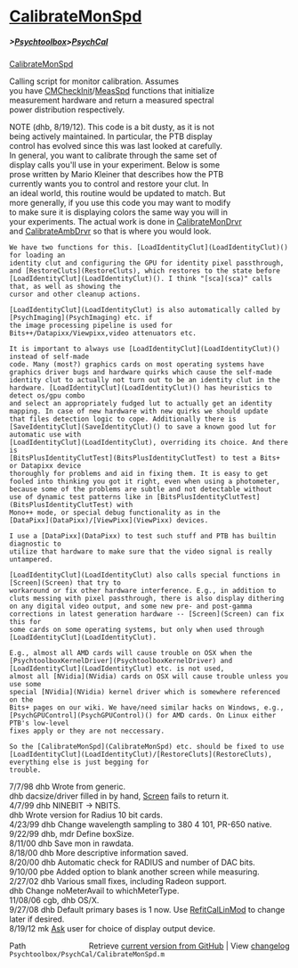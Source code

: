 # [CalibrateMonSpd](CalibrateMonSpd)
##### >[Psychtoolbox](Psychtoolbox)>[PsychCal](PsychCal)

[CalibrateMonSpd](CalibrateMonSpd)  
  
Calling script for monitor calibration.  Assumes  
you have [CMCheckInit](CMCheckInit)/[MeasSpd](MeasSpd) functions that initialize  
measurement hardware and return a measured spectral  
power distribution respectively.  
  
NOTE (dhb, 8/19/12).  This code is a bit dusty, as it is not  
being actively maintained.  In particular, the PTB display   
control has evolved since this was last looked at carefully.  
In general, you want to calibrate through the same set of   
display calls you'll use in your experiment.  Below is some  
prose written by Mario Kleiner that describes how the PTB  
currently wants you to control and restore your clut.  In  
an ideal world, this routine would be updated to match.  But  
more generally, if you use this code you may want to modify  
to make sure it is displaying colors the same way you will in  
your experiments.  The actual work is done in [CalibrateMonDrvr](CalibrateMonDrvr)  
and [CalibrateAmbDrvr](CalibrateAmbDrvr) so that is where you would look.  
  
    We have two functions for this. [LoadIdentityClut](LoadIdentityClut)() for loading an  
    identity clut and configuring the GPU for identity pixel passthrough,  
    and [RestoreCluts](RestoreCluts), which restores to the state before  
    [LoadIdentityClut](LoadIdentityClut)(). I think "[sca](sca)" calls that, as well as showing the  
    cursor and other cleanup actions.  
  
    [LoadIdentityClut](LoadIdentityClut) is also automatically called by [PsychImaging](PsychImaging) etc. if  
    the image processing pipeline is used for  
    Bits++/Datapixx/Viewpixx,video attenuators etc.  
  
    It is important to always use [LoadIdentityClut](LoadIdentityClut)() instead of self-made  
    code. Many (most?) graphics cards on most operating systems have  
    graphics driver bugs and hardware quirks which cause the self-made  
    identity clut to actually not turn out to be an identity clut in the  
    hardware. [LoadIdentityClut](LoadIdentityClut)() has heuristics to detect os/gpu combo  
    and select an appropriately fudged lut to actually get an identity  
    mapping. In case of new hardware with new quirks we should update  
    that files detection logic to cope. Additionally there is  
    [SaveIdentityClut](SaveIdentityClut)() to save a known good lut for automatic use with  
    [LoadIdentityClut](LoadIdentityClut), overriding its choice. And there is  
    [BitsPlusIdentityClutTest](BitsPlusIdentityClutTest) to test a Bits+ or Datapixx device  
    thoroughly for problems and aid in fixing them. It is easy to get  
    fooled into thinking you got it right, even when using a photometer,  
    because some of the problems are subtle and not detectable without  
    use of dynamic test patterns like in [BitsPlusIdentityClutTest](BitsPlusIdentityClutTest) with  
    Mono++ mode, or special debug functionality as in the  
    [DataPixx](DataPixx)/[ViewPixx](ViewPixx) devices.  
  
    I use a [DataPixx](DataPixx) to test such stuff and PTB has builtin diagnostic to  
    utilize that hardware to make sure that the video signal is really  
    untampered.  
  
    [LoadIdentityClut](LoadIdentityClut) also calls special functions in [Screen](Screen) that try to  
    workaround or fix other hardware interference. E.g., in addition to  
    cluts messing with pixel passthrough, there is also display dithering  
    on any digital video output, and some new pre- and post-gamma  
    corrections in latest generation hardware -- [Screen](Screen) can fix this for  
    some cards on some operating systems, but only when used through  
    [LoadIdentityClut](LoadIdentityClut).  
  
    E.g., almost all AMD cards will cause trouble on OSX when the  
    [PsychtoolboxKernelDriver](PsychtoolboxKernelDriver) and [LoadIdentityClut](LoadIdentityClut) etc. is not used,  
    almost all [NVidia](NVidia) cards on OSX will cause trouble unless you use some  
    special [NVidia](NVidia) kernel driver which is somewhere referenced on the  
    Bits+ pages on our wiki. We have/need similar hacks on Windows, e.g.,  
    [PsychGPUControl](PsychGPUControl)() for AMD cards. On Linux either PTB's low-level  
    fixes apply or they are not neccessary.  
  
    So the [CalibrateMonSpd](CalibrateMonSpd) etc. should be fixed to use  
    [LoadIdentityClut](LoadIdentityClut)/[RestoreCluts](RestoreCluts), everything else is just begging for  
    trouble.  
  
7/7/98  dhb  Wrote from generic.  
        dhb  dacsize/driver filled in by hand, [Screen](Screen) fails to return it.  
4/7/99  dhb  NINEBIT -\> NBITS.  
        dhb  Wrote version for Radius 10 bit cards.  
4/23/99 dhb  Change wavelength sampling to 380 4 101, PR-650 native.  
9/22/99 dhb, mdr  Define boxSize.  
8/11/00 dhb  Save mon in rawdata.  
8/18/00 dhb  More descriptive information saved.  
8/20/00 dhb  Automatic check for RADIUS and number of DAC bits.  
9/10/00 pbe  Added option to blank another screen while measuring.   
2/27/02 dhb  Various small fixes, including Radeon support.  
        dhb  Change noMeterAvail to whichMeterType.  
11/08/06 cgb, dhb  OS/X.  
9/27/08 dhb  Default primary bases is 1 now.  Use [RefitCalLinMod](RefitCalLinMod) to change later if desired.  
8/19/12 mk   [Ask](Ask) user for choice of display output device.  




<div class="code_header" style="text-align:right;">
  <span style="float:left;">Path&nbsp;&nbsp;</span> <span class="counter">Retrieve <a href=
  "https://raw.github.com/Psychtoolbox-3/Psychtoolbox-3/beta/Psychtoolbox/PsychCal/CalibrateMonSpd.m">current version from GitHub</a> | View <a href=
  "https://github.com/Psychtoolbox-3/Psychtoolbox-3/commits/beta/Psychtoolbox/PsychCal/CalibrateMonSpd.m">changelog</a></span>
</div>
<div class="code">
  <code>Psychtoolbox/PsychCal/CalibrateMonSpd.m</code>
</div>

